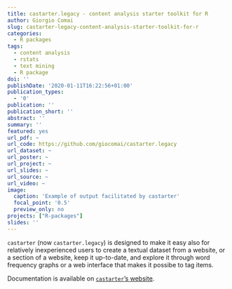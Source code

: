 ```yaml
---
title: castarter.legacy - content analysis starter toolkit for R
author: Giorgio Comai
slug: castarter-legacy-content-analysis-starter-toolkit-for-r
categories:
  - R packages
tags:
  - content analysis
  - rstats
  - text mining
  - R package
doi: ''
publishDate: '2020-01-11T16:22:56+01:00'
publication_types:
  - '0'
publication: ''
publication_short: ''
abstract: ''
summary: ''
featured: yes
url_pdf: ~
url_code: https://github.com/giocomai/castarter.legacy
url_dataset: ~
url_poster: ~
url_project: ~
url_slides: ~
url_source: ~
url_video: ~
image:
  caption: 'Example of output facilitated by castarter'
  focal_point: '0.5'
  preview_only: no
projects: ["R-packages"]
slides: ''
---
```


`castarter` (now `castarter.legacy`) is designed to make it easy also for relatively inexperienced users to create a textual dataset from a website, or a section of a website, keep it up-to-date, and explore it through word frequency graphs or a web interface that makes it possibe to tag items.

Documentation is available on [`castarter`’s website](https://giocomai.github.io/castarter.legacy).
